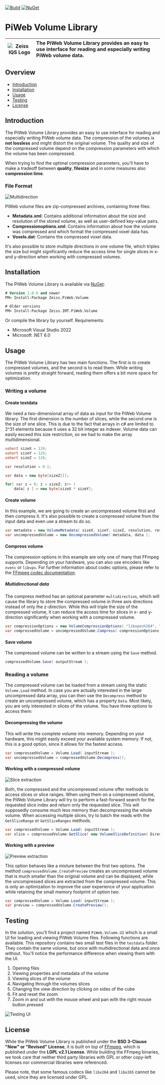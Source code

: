 [logo]: gfx/logo_128x128.png "Zeiss IQS Logo"
[classes]: docs/gfx/classdiagram.png "Class diagram"
[multi]: docs/gfx/multi.png "multi"
[previewExtraction]: docs/gfx/previewExtraction.png "PreviewExtraction"
[sliceExtraction]: docs/gfx/sliceExtraction.png "SliceExtraction"
[testingUI]: docs/gfx/testing_ui.jpg "TestingUI"

[![Build](https://github.com/ZEISS-PiWeb/PiWeb-Volume/actions/workflows/build.yml/badge.svg?branch=develop)](https://github.com/ZEISS-PiWeb/PiWeb-Volume/actions/workflows/build.yml)
[![NuGet](https://img.shields.io/nuget/v/Zeiss.PiWeb.Volume?logo=nuget)](https://www.nuget.org/packages/Zeiss.PiWeb.Volume/)

# PiWeb Volume Library

| ![Zeiss IQS Logo][logo]| The **PiWeb Volume Library** provides an easy to use interface for reading and especially writing PiWeb volume data. |
|-|:-|


## Overview

- [Introduction](#introduction)
- [Installation](#installation)
- [Usage](#usage)
- [Testing](#testing)
- [License](#license)

## Introduction

The PiWeb Volume Library provides an easy to use interface for reading and especially writing PiWeb volume data. The compression of the volumes is **not lossless** and might distort the original volume. The quality and size of the compressed volume depend on the compression parameters with which the volume has been compressed.

When trying to find the optimal compression parameters, you'll have to make a tradeoff between **quality**, **filesize** and in some measures also **compression time**.

### File Format

![Multidirection][multi]

PiWeb volume files are zip-compressed archives, containing three files:

- **Metadata.xml**: Contains additional information about the size and resolution of the stored volume, as well as user-defined key-value pairs.
- **Compressionoptions.xml**: Contains information about how the volume was compressed and which format the compressed voxel data has.
- **Voxels.dat**: Contains the compressed voxel data.

It's also possible to store multiple directions in one volume file, which triples the size but might significantly reduce the access time for single slices in x- and y-direction when working with compressed volumes.

## Installation

The PiWeb Volume Library is available via [NuGet](https://www.nuget.org/packages/Zeiss.PiWeb.Volume/):

```ps
# Version 2.0.0 and newer
PM> Install-Package Zeiss.PiWeb.Volume

# Older versions
PM> Install-Package Zeiss.IMT.PiWeb.Volume
```

Or compile the library by yourself. Requirements:

- Microsoft Visual Studio 2022
- Microsoft .NET 6.0

## Usage

The PiWeb Volume Library has two main functions. The first is to create compressed volumes, and the second is to read them. While writing volumes is pretty straight forward, reading them offers a bit more space for optimization.

### Writing a volume

#### Create testdata

We need a two-dimensional array of data as input for the PiWeb Volume library. The first dimension is the number of slices, while the second one is the size of one slice. This is due to the fact that arrays in c# are limited to 2^31 elements because it uses a 32 bit integer as indexer. Volume data can easily exceed this size restriction, so we had to make the array multidimensional.

```csharp
ushort sizeX = 128;
ushort sizeY = 128;
ushort sizeZ = 128;

var resolution = 0.1;

var data = new byte[sizeZ][];

for( var z = 0; z < sizeZ; z++ )
    data[ z ] = new byte[sizeX * sizeY];
```

#### Create volume

In this example, we are going to create an uncompressed volume first and then compress it. It's also possible to create a compressed volume from the input data and even use a stream to do so.

```csharp
var metadata = new VolumeMetadata( sizeX, sizeY, sizeZ, resolution, resolution, resolution );
var uncompressedVolume = new UncompressedVolume( metadata, data );
```

#### Compress volume

The compression options in this example are only one of many that FFmpeg supports. Depending on your hardware, you can also use encoders like `nvenc` or `libvpx`. For further information about codec options, please refer to the [FFmpeg codec documentation](www.ffmpeg.org/ffmpeg-codecs.html).

##### Multidirectional data

The compress method has an optional parameter `multidirection`, which will cause the library to store the compressed volume in three axis directions instead of only the z-direction. While this will triple the size of the compressed volume, it can reduce the access time for slices in x- and y-direction significantly when working with a compressed volume.

```csharp
var compressionOptions = new VolumeCompressionOptions( "libopenh264", "yuv420p", null, 1000000 );
var compressedVolume = uncompressedVolume.Compress( compressionOptions );
```

#### Save volume

The compressed volume can be written to a stream using the `Save` method.

```csharp
compressedVolume.Save( outputStream );
```

### Reading a volume

The compressed volume can be loaded from a stream using the static `Volume.Load` method. In case you are actually interested in the large uncompressed data array, you can then use the `Decompress` method to create an uncompressed volume, which has a property `Data`. Most likely, you are only interested in slices of the volume. You have three options to access them:

#### Decompressing the volume

This will write the complete volume into memory. Depending on your hardware, this might easily exceed your available system memory. If not, this is a good option, since it allows for the fastest access.

```csharp
var compressedVolume = Volume.Load( inputStream );
var uncompressedVolume = compressedVolume.Decompress();
```

#### Working with a compressed volume

![Slice extraction][sliceExtraction]

Both, the compressed and the uncompressed volume offer methods to access slices or slice ranges. When using them on a compressed volume, the PiWeb Volume Library will try to perform a fast-forward search for the requested slice index and return only the requested slice. This will supposedly consume much less memory than decompressing the whole volume. When accessing multiple slices, try to batch the reads with the `GetSliceRange` or `GetSliceRanges` methods.

```csharp
var compressedVolume = Volume.Load( inputStream );
var slice = compressedVolume.GetSlice( new VolumeSliceDefinition( Direction.Z, 64 ) );
```

#### Working with a preview

![Preview extraction][previewExtraction]

This option behaves like a mixture between the first two options. The method `compressedVolume.CreatePreview` creates an uncompressed volume that is much smaller than the original volume and can be displayed, while the uncompressed slices are extracted from the compressed volume. This is only an optimization to improve the user experience of your application while retaining the small memory footprint of option two.

```csharp
var compressedVolume = Volume.Load( inputStream );
var preview = compressedVolume.CreatePreview();
```

## Testing

In the solution, you'll find a project named `PiWeb.Volume.UI` which is a small UI for loading and viewing PiWeb Volume files. Following functions are available. This repository contains two small test files in the `testdata` folder. They contain the same volume, but once with multidirectional data and once without. You'll notice the performance difference when viewing them with the UI.

1. Opening files
2. Viewing properties and metadata of the volume
3. Viewing slices of the volume
4. Navigating through the volumes slices
5. Changing the view direction by clicking on sides of the cube
6. Fit and reset the zoom
7. Zoom in and out with the mouse wheel and pan with the right mouse button pressed

![Testing UI][testingUI]

## License

While the PiWeb Volume Library is published under the **BSD 3-Clause "New" or "Revised" License**, it is built on top of [FFmpeg](https://www.ffmpeg.org), which is published under the **LGPL v2.1 License**. While building the FFmpeg binaries, we took care that neither third party libraries with GPL or other copy-left licenses nor commercial libraries were referenced.

Please note, that some famous codecs like `libx264` and `libx265` cannot be used, since they are licensed under GPL.
